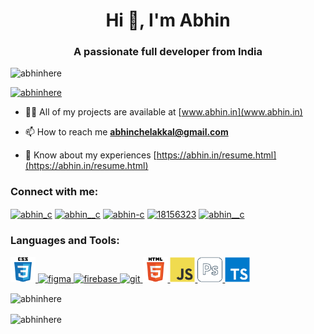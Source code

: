 <h1 align="center">Hi 👋, I'm Abhin</h1>
<h3 align="center">A passionate full developer from India</h3>

<p align="left"> <img src="https://komarev.com/ghpvc/?username=abhinhere&label=Profile%20views&color=0e75b6&style=flat" alt="abhinhere" /> </p>

<p align="left"> <a href="https://github.com/ryo-ma/github-profile-trophy"><img src="https://github-profile-trophy.vercel.app/?username=abhinhere" alt="abhinhere" /></a> </p>

- 👨‍💻 All of my projects are available at [www.abhin.in](www.abhin.in)

- 📫 How to reach me **abhinchelakkal@gmail.com**

- 📄 Know about my experiences [https://abhin.in/resume.html](https://abhin.in/resume.html)

<h3 align="left">Connect with me:</h3>
<p align="left">
<a href="https://dev.to/abhin_c" target="blank"><img align="center" src="https://raw.githubusercontent.com/rahuldkjain/github-profile-readme-generator/master/src/images/icons/Social/devto.svg" alt="abhin_c" height="30" width="40" /></a>
<a href="https://twitter.com/abhin__c" target="blank"><img align="center" src="https://raw.githubusercontent.com/rahuldkjain/github-profile-readme-generator/master/src/images/icons/Social/twitter.svg" alt="abhin__c" height="30" width="40" /></a>
<a href="https://linkedin.com/in/abhin-c" target="blank"><img align="center" src="https://raw.githubusercontent.com/rahuldkjain/github-profile-readme-generator/master/src/images/icons/Social/linked-in-alt.svg" alt="abhin-c" height="30" width="40" /></a>
<a href="https://stackoverflow.com/users/18156323" target="blank"><img align="center" src="https://raw.githubusercontent.com/rahuldkjain/github-profile-readme-generator/master/src/images/icons/Social/stack-overflow.svg" alt="18156323" height="30" width="40" /></a>
<a href="https://instagram.com/abhin__c" target="blank"><img align="center" src="https://raw.githubusercontent.com/rahuldkjain/github-profile-readme-generator/master/src/images/icons/Social/instagram.svg" alt="abhin__c" height="30" width="40" /></a>
</p>

<h3 align="left">Languages and Tools:</h3>
<p align="left"> <a href="https://www.w3schools.com/css/" target="_blank" rel="noreferrer"> <img src="https://raw.githubusercontent.com/devicons/devicon/master/icons/css3/css3-original-wordmark.svg" alt="css3" width="40" height="40"/> </a> <a href="https://www.figma.com/" target="_blank" rel="noreferrer"> <img src="https://www.vectorlogo.zone/logos/figma/figma-icon.svg" alt="figma" width="40" height="40"/> </a> <a href="https://firebase.google.com/" target="_blank" rel="noreferrer"> <img src="https://www.vectorlogo.zone/logos/firebase/firebase-icon.svg" alt="firebase" width="40" height="40"/> </a> <a href="https://git-scm.com/" target="_blank" rel="noreferrer"> <img src="https://www.vectorlogo.zone/logos/git-scm/git-scm-icon.svg" alt="git" width="40" height="40"/> </a> <a href="https://www.w3.org/html/" target="_blank" rel="noreferrer"> <img src="https://raw.githubusercontent.com/devicons/devicon/master/icons/html5/html5-original-wordmark.svg" alt="html5" width="40" height="40"/> </a> <a href="https://developer.mozilla.org/en-US/docs/Web/JavaScript" target="_blank" rel="noreferrer"> <img src="https://raw.githubusercontent.com/devicons/devicon/master/icons/javascript/javascript-original.svg" alt="javascript" width="40" height="40"/> </a> <a href="https://www.photoshop.com/en" target="_blank" rel="noreferrer"> <img src="https://raw.githubusercontent.com/devicons/devicon/master/icons/photoshop/photoshop-line.svg" alt="photoshop" width="40" height="40"/> </a> <a href="https://www.typescriptlang.org/" target="_blank" rel="noreferrer"> <img src="https://raw.githubusercontent.com/devicons/devicon/master/icons/typescript/typescript-original.svg" alt="typescript" width="40" height="40"/> </a> </p>

<p><img align="center" src="https://github-readme-stats.vercel.app/api/top-langs?username=abhinhere&show_icons=true&locale=en&layout=compact" alt="abhinhere" /></p>

<p><img align="center" src="https://github-readme-streak-stats.herokuapp.com/?user=abhinhere&" alt="abhinhere" /></p>

